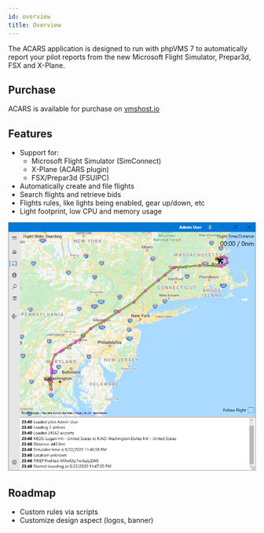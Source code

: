 ```yaml
---
id: overview
title: Overview
---
```


The ACARS application is designed to run with phpVMS 7 to automatically report your pilot reports from the new Microsoft Flight Simulator, Prepar3d, FSX and X-Plane. 

## Purchase

ACARS is available for purchase on [vmshost.io](https://vmshost.io/cart.php?gid=6)

## Features

- Support for:
  - Microsoft Flight Simulator (SimConnect)
  - X-Plane (ACARS plugin)
  - FSX/Prepar3d (FSUIPC)
- Automatically create and file flights
- Search flights and retrieve bids
- Flights rules, like lights being enabled, gear up/down, etc
- Light footprint, low CPU and memory usage

![](img/activeflight.png)

## Roadmap

- Custom rules via scripts
- Customize design aspect (logos, banner)
